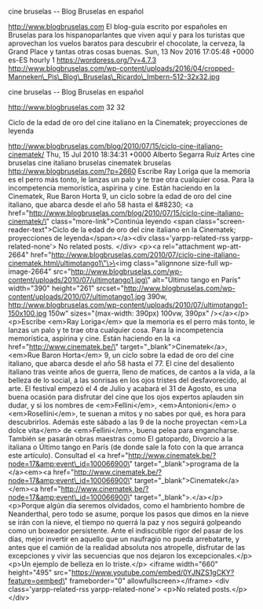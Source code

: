 cine bruselas -- Blog Bruselas en español

http://www.blogbruselas.com El blog-guía escrito por españoles en
Bruselas para los hispanoparlantes que viven aquí y para los turistas
que aprovechan los vuelos baratos para descubrir el chocolate, la
cerveza, la Grand Place y tantas otras cosas buenas. Sun, 13 Nov 2016
17:05:48 +0000 es-ES hourly 1 https://wordpress.org/?v=4.7.3
http://www.blogbruselas.com/wp-content/uploads/2016/04/cropped-Manneken\_Pis\_Blog\_Bruselas\_Ricardo\_Imbern-512-32x32.jpg

cine bruselas -- Blog Bruselas en español

http://www.blogbruselas.com 32 32

Ciclo de la edad de oro del cine italiano en la Cinematek; proyecciones
de leyenda

http://www.blogbruselas.com/blog/2010/07/15/ciclo-cine-italiano-cinematek/
Thu, 15 Jul 2010 18:34:31 +0000 Alberto Segarra Ruíz Artes cine bruselas
cine italiano bruselas cinematek bruselas
http://www.blogbruselas.com/?p=2660 Escribe Ray Loriga que la memoria es
el perro más tonto, le lanzas un palo y te trae otra cualquier cosa.
Para la incompetencia memorística, aspirina y cine. Están haciendo en la
Cinematek, Rue Baron Horta 9, un ciclo sobre la edad de oro del cine
italiano, que abarca desde el año 58 hasta el &\#8230; \<a
href=\"http://www.blogbruselas.com/blog/2010/07/15/ciclo-cine-italiano-cinematek/\"
class=\"more-link\"\>Continúa leyendo \<span
class=\"screen-reader-text\"\>Ciclo de la edad de oro del cine italiano
en la Cinematek; proyecciones de leyenda\</span\>\</a\>\<div
class=\'yarpp-related-rss yarpp-related-none\'\> No related posts.
\</div\> \<p\>\<a rel=\"attachment wp-att-2664\"
href=\"http://www.blogbruselas.com/2010/07/ciclo-cine-italiano-cinematek.html/ultimotango1\"\>\<img
class=\"alignnone size-full wp-image-2664\"
src=\"http://www.blogbruselas.com/wp-content/uploads/2010/07/ultimotango1.jpg\"
alt=\"Último tango en París\" width=\"390\" height=\"261\"
srcset=\"http://www.blogbruselas.com/wp-content/uploads/2010/07/ultimotango1.jpg
390w,
http://www.blogbruselas.com/wp-content/uploads/2010/07/ultimotango1-150x100.jpg
150w\" sizes=\"(max-width: 390px) 100vw, 390px\" /\>\</a\>\</p\>
\<p\>Escribe \<em\>Ray Loriga\</em\> que la memoria es el perro más
tonto, le lanzas un palo y te trae otra cualquier cosa. Para la
incompetencia memorística, aspirina y cine. Están haciendo en la \<a
href=\"http://www.cinematek.be/\" target=\"\_blank\"\>Cinematek\</a\>,
\<em\>Rue Baron Horta\</em\> 9, un ciclo sobre la edad de oro del cine
italiano, que abarca desde el año 58 hasta el 77. El cine del desaliento
italiano tras veinte años de guerra, lleno de matices, de cantos a la
vida, a la belleza de lo social, a las sonrisas en los ojos tristes del
desfavorecido, al arte. El festival empezó el 4 de Julio y acabará el 31
de Agosto, es una buena ocasión para disfrutar del cine que los ojos
expertos aplauden sin dudar, y si los nombres de \<em\>Fellini\</em\>,
\<em\>Antonioni\</em\> o \<em\>Rosellini\</em\>, te suenan a mitos y no
sabes por qué, es hora para descubrirlos. Además este sábado a las 9 de
la noche proyectan \<em\>La dolce vita\</em\> de \<em\>Fellini\</em\>,
buena pelea para engancharse. También se pasarán obras maestras como El
gatopardo, Divorcio a la italiana o Último tango en París (de donde sale
la foto con la que arranca este artículo). Consultad el \<a
href=\"http://www.cinematek.be/?node=17&amp;event\_id=100066900\"
target=\"\_blank\"\>programa de la \</a\>\<em\>\<a
href=\"http://www.cinematek.be/?node=17&amp;event\_id=100066900\"
target=\"\_blank\"\>Cinematek\</a\>\</em\>\<a
href=\"http://www.cinematek.be/?node=17&amp;event\_id=100066900\"
target=\"\_blank\"\>.\</a\>\</p\> \<p\>Porque algún día seremos
olvidados, como el hambriento hombre de Neanderthal, pero todo se asume,
porque los pasos que dimos en la nieve se irán con la nieve, el tiempo
no querrá la paz y nos seguirá golpeando como un boxeador persistente.
Ante el indiscutible rigor del pasar de los días, mejor invertir en
aquello que un naufragio no pueda arrebatarte, y antes que el camión de
la realidad absoluta nos atropelle, disfrutar de las excepciones y vivir
las secuencias que nos dejaron los excepcionales.\</p\> \<p\>Un ejemplo
de belleza en lo triste.\</p\> \<iframe width=\"660\" height=\"495\"
src=\"https://www.youtube.com/embed/0YJNZS1gCKY?feature=oembed\"
frameborder=\"0\" allowfullscreen\>\</iframe\> \<div
class=\'yarpp-related-rss yarpp-related-none\'\> \<p\>No related
posts.\</p\> \</div\>

